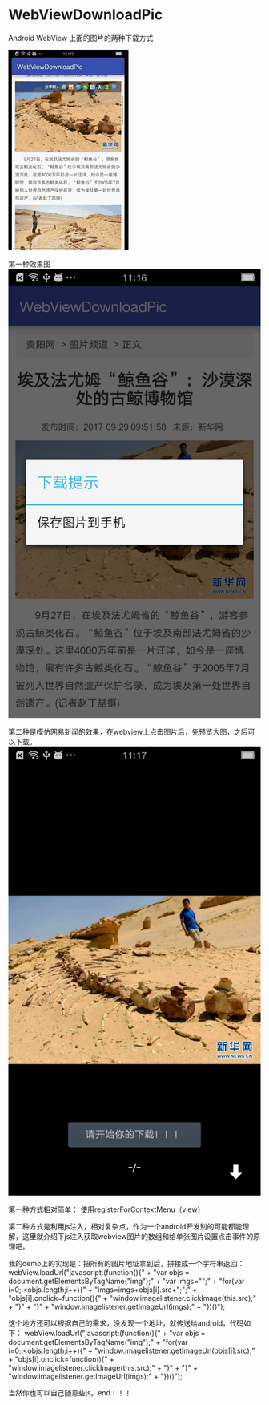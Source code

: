 # WebViewDownloadPic
Android WebView 上面的图片的两种下载方式

![gif](https://github.com/stormdzh/WebViewDownloadPic/blob/master/pre/device-2017-09-29-110253.gif)

第一种效果图：
![Paste_Image.png](https://github.com/stormdzh/WebViewDownloadPic/blob/master/pre/device-2017-09-29-111635.png)


第二种是模仿网易新闻的效果，在webview上点击图片后，先预览大图，之后可以下载。
![Paste_Image.png](https://github.com/stormdzh/WebViewDownloadPic/blob/master/pre/device-2017-09-29-111720.png)


第一种方式相对简单：
使用registerForContextMenu（view）

第二种方式是利用js注入，相对复杂点，作为一个android开发别的可能都能理解，这里就介绍下js注入获取webview图片的数组和给单张图片设置点击事件的原理吧。

我的demo上的实现是：把所有的图片地址拿到后，拼接成一个字符串返回：
  webView.loadUrl("javascript:(function(){" +
                "var objs = document.getElementsByTagName(\"img\");" +
                "var imgs=\"\";" +
                "for(var i=0;i<objs.length;i++){" +
                "imgs=imgs+objs[i].src+\";\";" +
                "objs[i].onclick=function(){" +
                "window.imagelistener.clickImage(this.src);" +
                "}" +
                "}" +
                "window.imagelistener.getImageUrl(imgs);" +
                "})()");
				
这个地方还可以根据自己的需求，没发现一个地址，就传送给android，代码如下：
  webView.loadUrl("javascript:(function(){" +
                "var objs = document.getElementsByTagName(\"img\");" +
                "for(var i=0;i<objs.length;i++){" +
                "window.imagelistener.getImageUrl(objs[i].src);" +
                "objs[i].onclick=function(){" +
                "window.imagelistener.clickImage(this.src);" +
                "}" +
                "}" +
                "window.imagelistener.getImageUrl(imgs);" +
                "})()");
				
当然你也可以自己随意些js。end！！！



